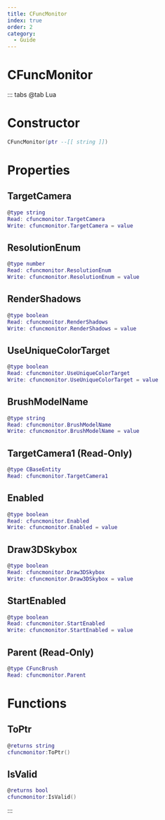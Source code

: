 ```yaml
---
title: CFuncMonitor
index: true
order: 2
category:
  - Guide
---
```


# CFuncMonitor

::: tabs
@tab Lua
# Constructor
```lua
CFuncMonitor(ptr --[[ string ]])
```
# Properties
## TargetCamera 
```lua
@type string
Read: cfuncmonitor.TargetCamera
Write: cfuncmonitor.TargetCamera = value
```
## ResolutionEnum 
```lua
@type number
Read: cfuncmonitor.ResolutionEnum
Write: cfuncmonitor.ResolutionEnum = value
```
## RenderShadows 
```lua
@type boolean
Read: cfuncmonitor.RenderShadows
Write: cfuncmonitor.RenderShadows = value
```
## UseUniqueColorTarget 
```lua
@type boolean
Read: cfuncmonitor.UseUniqueColorTarget
Write: cfuncmonitor.UseUniqueColorTarget = value
```
## BrushModelName 
```lua
@type string
Read: cfuncmonitor.BrushModelName
Write: cfuncmonitor.BrushModelName = value
```
## TargetCamera1 (Read-Only)
```lua
@type CBaseEntity
Read: cfuncmonitor.TargetCamera1
```
## Enabled 
```lua
@type boolean
Read: cfuncmonitor.Enabled
Write: cfuncmonitor.Enabled = value
```
## Draw3DSkybox 
```lua
@type boolean
Read: cfuncmonitor.Draw3DSkybox
Write: cfuncmonitor.Draw3DSkybox = value
```
## StartEnabled 
```lua
@type boolean
Read: cfuncmonitor.StartEnabled
Write: cfuncmonitor.StartEnabled = value
```
## Parent (Read-Only)
```lua
@type CFuncBrush
Read: cfuncmonitor.Parent
```
# Functions
## ToPtr
```lua
@returns string
cfuncmonitor:ToPtr()
```
## IsValid
```lua
@returns bool
cfuncmonitor:IsValid()
```

:::